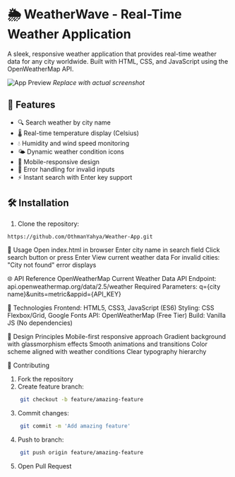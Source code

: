 # 🌦️ WeatherWave - Real-Time Weather Application

A sleek, responsive weather application that provides real-time weather data for any city worldwide. Built with HTML, CSS, and JavaScript using the OpenWeatherMap API.

![App Preview](https://via.placeholder.com/468x300?text=WeatherWave+Interface) *Replace with actual screenshot*

## 🌟 Features

- 🔍 Search weather by city name
- 🌡️ Real-time temperature display (Celsius)
- 💧 Humidity and wind speed monitoring
- 🌤️ Dynamic weather condition icons
- 📱 Mobile-responsive design
- 🚨 Error handling for invalid inputs
- ⚡ Instant search with Enter key support

## 🛠️ Installation

1. Clone the repository:
```bash
https://github.com/OthmanYahya/Weather-App.git
```

🚀 Usage
    Open index.html in browser
    Enter city name in search field
    Click search button or press Enter
    View current weather data
    For invalid cities: "City not found" error displays

🌐 API Reference
    OpenWeatherMap Current Weather Data API
    Endpoint: api.openweathermap.org/data/2.5/weather
    Required Parameters: q={city name}&units=metric&appid={API_KEY}

🧰 Technologies
    Frontend: HTML5, CSS3, JavaScript (ES6)
    Styling: CSS Flexbox/Grid, Google Fonts
    API: OpenWeatherMap (Free Tier)
    Build: Vanilla JS (No dependencies)

🎨 Design Principles
    Mobile-first responsive approach
    Gradient background with glassmorphism effects
    Smooth animations and transitions
    Color scheme aligned with weather conditions
    Clear typography hierarchy

🤝 Contributing
1. Fork the repository
2. Create feature branch:
```bash
    git checkout -b feature/amazing-feature
```
3. Commit changes:
```bash
    git commit -m 'Add amazing feature'
```
4. Push to branch:
```bash
    git push origin feature/amazing-feature
```
5. Open Pull Request
